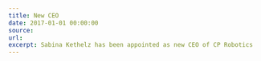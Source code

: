 ```yaml
---
title: New CEO
date: 2017-01-01 00:00:00
source:
url:
excerpt: Sabina Kethelz has been appointed as new CEO of CP Robotics
---
```



